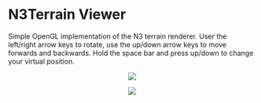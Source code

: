# N3Terrain Viewer

Simple OpenGL implementation of the N3 terrain renderer. User the left/right arrow keys to rotate, use the up/down arrow keys to move forwards and backwards. Hold the space bar and press up/down to change your virtual position.

<p align="center">
	<img src="http://stephenmeier.net/files/terrain_0.png" />
</p>

<p align="center">
	<img src="http://stephenmeier.net/files/terrain_1.png" />
</p>
